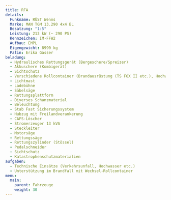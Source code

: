 ```yaml
---
title: RFA
details:
  Funkname: RÜST Wenns
  Marke: MAN TGM 13.290 4x4 BL
  Besatzung: "1:5"
  Leistung: 213 kW (~ 290 PS)
  Kennzeichen: IM-FFW2
  Aufbau: EMPL
  Eigengewicht: 8990 kg
  Patin: Erika Gasser
beladung:
  - Hydraulisches Rettungsgerät (Bergeschere/Spreizer)
  - Akkuschere (Kombigerät)
  - Sichtschutz
  - Verschiedene Rollcontainer (Brandausrüstung (TS FOX II etc.), Hochwasser (Tauch- Schmutzwasserpumpe etc.), Schlauchwagen)
  - Lichtmast
  - Ladebühne
  - Säbelsäge
  - Rettungsplattform
  - Diverses Schanzmaterial
  - Beleuchtung
  - Stab Fast Sicherungssystem
  - Hubzug mit Freilandverankerung
  - CAFS-Löscher
  - Stromerzeuger 13 kVA
  - Steckleiter
  - Motorsäge
  - Rettungssäge
  - Rettungszylinder (Stössel)
  - Pedalschneider
  - Sichtschutz
  - Katastrophenschutzmaterialien
aufgaben:
  - Technische Einsätze (Verkehrsunfall, Hochwasser etc.)
  - Unterstützung im Brandfall mit Wechsel-Rollcontainer
menu:
  main:
    parent: Fahrzeuge
    weight: 30
---
```

